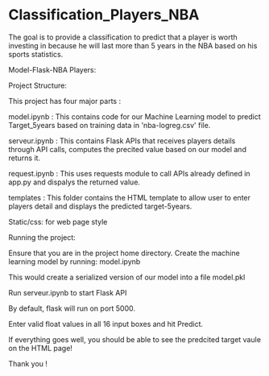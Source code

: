 # Classification_Players_NBA
The goal is to provide a classification to predict that a player is worth investing in because he will last more than 5 years in the NBA based on his sports statistics. 

Model-Flask-NBA Players:

Project Structure:

This project has four major parts :

model.ipynb : This contains code for our Machine Learning model to predict Target_5years based on training data in 'nba-logreg.csv' file.

serveur.ipynb : This contains Flask APIs that receives players details through API calls, computes the precited value based on our model and returns it.

request.ipynb : This uses requests module to call APIs already defined in app.py and dispalys the returned value.

templates : This folder contains the HTML template to allow user to enter players detail and displays the predicted target-5years.

Static/css: for web page style 


Running the project:

Ensure that you are in the project home directory. Create the machine learning model by running: model.ipynb

This would create a serialized version of our model into a file model.pkl

Run serveur.ipynb  to start Flask API

By default, flask will run on port 5000.

Enter valid float values in all 16 input boxes and hit Predict.

If everything goes well, you should be able to see the predcited target vaule on the HTML page!

Thank you !
